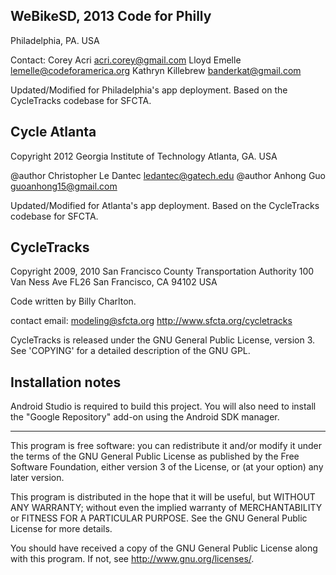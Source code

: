 WeBikeSD, 2013 Code for Philly
-----------
Philadelphia, PA. USA

 Contact: Corey Acri <acri.corey@gmail.com>
             Lloyd Emelle <lemelle@codeforamerica.org>
             Kathryn Killebrew <banderkat@gmail.com>

Updated/Modified for Philadelphia's app deployment. Based on the
CycleTracks codebase for SFCTA.

Cycle Atlanta
-----------
Copyright 2012 Georgia Institute of Technology
Atlanta, GA. USA

@author Christopher Le Dantec <ledantec@gatech.edu>
@author Anhong Guo <guoanhong15@gmail.com>

Updated/Modified for Atlanta's app deployment. Based on the
CycleTracks codebase for SFCTA.

CycleTracks
-----------
Copyright 2009, 2010 San Francisco County Transportation Authority
100 Van Ness Ave FL26
San Francisco, CA 94102 USA

Code written by Billy Charlton.

contact email: modeling@sfcta.org
http://www.sfcta.org/cycletracks

CycleTracks is released under the GNU General Public License, version 3.
See 'COPYING' for a detailed description of the GNU GPL.

Installation notes
-----------

Android Studio is required to build this project. You will also need to install the "Google Repository" add-on using the Android SDK manager.

-----------

This program is free software: you can redistribute it and/or modify
it under the terms of the GNU General Public License as published by
the Free Software Foundation, either version 3 of the License, or
(at your option) any later version.

This program is distributed in the hope that it will be useful,
but WITHOUT ANY WARRANTY; without even the implied warranty of
MERCHANTABILITY or FITNESS FOR A PARTICULAR PURPOSE.  See the
GNU General Public License for more details.

You should have received a copy of the GNU General Public License
along with this program.  If not, see <http://www.gnu.org/licenses/>.
